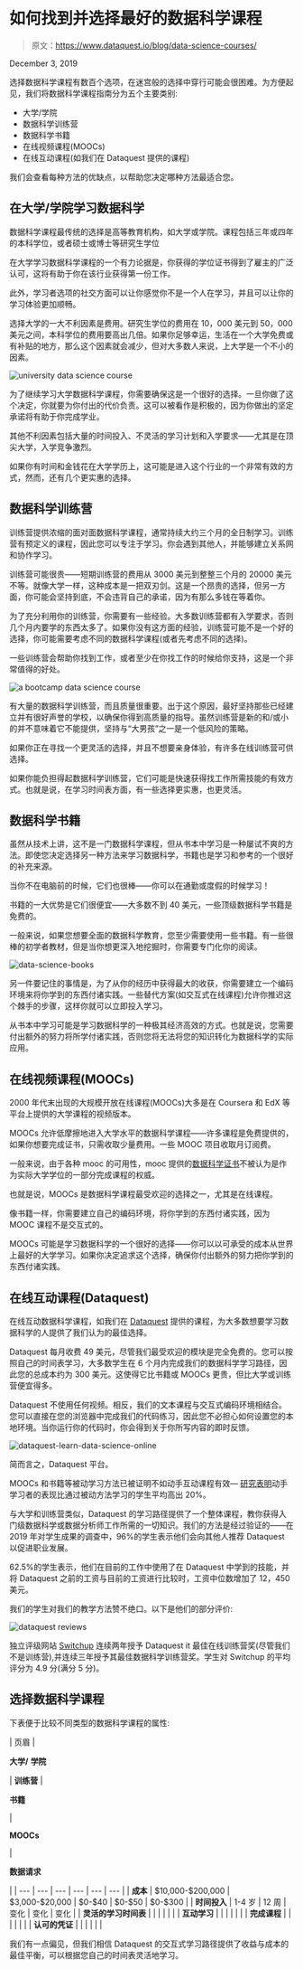 # 如何找到并选择最好的数据科学课程

> 原文：<https://www.dataquest.io/blog/data-science-courses/>

December 3, 2019

选择数据科学课程有数百个选项，在迷宫般的选择中穿行可能会很困难。为方便起见，我们将数据科学课程指南分为五个主要类别:

*   大学/学院
*   数据科学训练营
*   数据科学书籍
*   在线视频课程(MOOCs)
*   在线互动课程(如我们在 Dataquest 提供的课程)

我们会查看每种方法的优缺点，以帮助您决定哪种方法最适合您。

## 在大学/学院学习数据科学

数据科学课程最传统的选择是高等教育机构，如大学或学院。课程包括三年或四年的本科学位，或者硕士或博士等研究生学位

在大学学习数据科学课程的一个有力论据是，你获得的学位证书得到了雇主的广泛认可，这将有助于你在该行业获得第一份工作。

此外，学习者选项的社交方面可以让你感觉你不是一个人在学习，并且可以让你的学习体验更加顺畅。

选择大学的一大不利因素是费用。研究生学位的费用在 10，000 美元到 50，000 美元之间，本科学位的费用要高出几倍。如果你足够幸运，生活在一个大学免费或有补贴的地方，那么这个因素就会减少，但对大多数人来说，上大学是一个不小的因素。

![university data science course](img/800884d5ce7192cb09956660fdb70c50.png "university")

为了继续学习大学数据科学课程，你需要确保这是一个很好的选择。一旦你做了这个决定，你就要为你付出的代价负责。这可以被看作是积极的，因为你做出的坚定承诺将有助于你完成学业。

其他不利因素包括大量的时间投入、不灵活的学习计划和入学要求——尤其是在顶尖大学，入学竞争激烈。

如果你有时间和金钱花在大学学历上，这可能是进入这个行业的一个非常有效的方式，然而，还有几个更实惠的选择。

## 数据科学训练营

训练营提供浓缩的面对面数据科学课程，通常持续大约三个月的全日制学习。训练营有预定义的课程，因此您可以专注于学习。你会遇到其他人，并能够建立关系网和协作学习。

训练营可能很贵——短期训练营的费用从 3000 美元到整整三个月的 20000 美元不等。就像大学一样，这种成本是一把双刃剑。这是一个昂贵的选择，但另一方面，你可能会坚持到底，不会违背自己的承诺，因为有那么多钱在等着你。

为了充分利用你的训练营，你需要有一些经验。大多数训练营都有入学要求，否则几个月内要学的东西太多了。如果你没有这方面的经验，训练营可能不是一个好的选择，你可能需要考虑不同的数据科学课程(或者先考虑不同的选择)。

一些训练营会帮助你找到工作，或者至少在你找工作的时候给你支持，这是一个非常值得的好处。

![a bootcamp data science course](img/1120c0be2fb45205409cc98ceaf424e4.png "classroom-1189988_1280")

有大量的数据科学训练营，而且质量很重要。出于这个原因，最好坚持那些已经建立并有很好声誉的学校，以确保你得到高质量的指导。虽然训练营是新的和/或小的并不意味着它不能提供，坚持与“大男孩”之一是一个低风险的策略。

如果你正在寻找一个更灵活的选择，并且不想要亲身体验，有许多在线训练营可供选择。

如果你能负担得起数据科学训练营，它们可能是快速获得找工作所需技能的有效方式。也就是说，在学习时间表方面，有一些选择更实惠，也更灵活。

## 数据科学书籍

虽然从技术上讲，这不是一门数据科学课程，但从书本中学习是一种屡试不爽的方法。即使您决定选择另一种方法来学习数据科学，书籍也是学习和参考的一个很好的补充来源。

当你不在电脑前的时候，它们也很棒——你可以在通勤或度假的时候学习！

书籍的一大优势是它们很便宜——大多数不到 40 美元，一些顶级数据科学书籍是免费的。

一般来说，如果您想要全面的数据科学教育，您至少需要使用一些书籍。有一些很棒的初学者教材，但是当你想更深入地挖掘时，你需要专门化你的阅读。

![data-science-books](img/cef01663dfa5a9fa9cd7924e01a6cadb.png "data-science-books")

另一件要记住的事情是，为了从你的经历中获得最大的收获，你需要建立一个编码环境来将你学到的东西付诸实践。一些替代方案(如交互式在线课程)允许你推迟这个棘手的步骤，这样你就可以立即投入学习。

从书本中学习可能是学习数据科学的一种极其经济高效的方式。也就是说，您需要付出额外的努力将所学付诸实践，否则您将无法将您的知识转化为数据科学的实际应用。

## 在线视频课程(MOOCs)

2000 年代末出现的大规模开放在线课程(MOOCs)大多是在 Coursera 和 EdX 等平台上提供的大学课程的视频版本。

MOOCs 允许低摩擦地进入大学水平的数据科学课程——许多课程是免费提供的，如果你想要完成证书，只需收取少量费用。一些 MOOC 项目收取月订阅费。

一般来说，由于各种 mooc 的可用性，mooc 提供的[数据科学证书](https://www.dataquest.io/blog/data-science-certificate/)不被认为是作为实际大学学位的一部分完成课程的权威。

也就是说，MOOCs 是数据科学课程最受欢迎的选择之一，尤其是在线课程。

像书籍一样，你需要建立自己的编码环境，将你学到的东西付诸实践，因为 MOOC 课程不是交互式的。

MOOCs 可能是学习数据科学的一个很好的选择——你可以以可承受的成本从世界上最好的大学学习。如果你决定追求这个选择，确保你付出额外的努力把你学到的东西付诸实践。

## 在线互动课程(Dataquest)

在线互动数据科学课程，如我们在 [Dataquest](https://www.dataquest.io) 提供的课程，为大多数想要学习数据科学的人提供了我们认为的最佳选择。

Dataquest 每月收费 49 美元，尽管我们最受欢迎的模块是完全免费的。您可以按照自己的时间表学习，大多数学生在 6 个月内完成我们的数据科学学习路径，因此您的总成本约为 300 美元。这使得它比书籍或 MOOCs 更贵，但比大学或训练营便宜得多。

Dataquest 不使用任何视频。相反，我们的文本课程与交互式编码环境相结合。您可以直接在您的浏览器中完成我们的代码练习，因此您不必担心如何设置您的本地环境。当你运行你的代码时，你会得到关于你所写内容的即时反馈。

![dataquest-learn-data-science-online](img/8cbc4821ae1245a9fd02da67c90ed420.png "dataquest-learn-data-science-online")

简而言之，Dataquest 平台。

MOOCs 和书籍等被动学习方法已被证明不如动手互动课程有效— [研究表明](https://www.dataquest.io/blog/video-text-learn-data-science-online/)动手学习者的表现比通过被动方法学习的学生平均高出 20%。

与大学和训练营类似，Dataquest 的学习路径提供了一个整体课程，教你获得入门级数据科学或数据分析师工作所需的一切知识。我们的方法是经过验证的——在 2019 年对学生成果的调查中，96%的学生表示他们会向其他人推荐 Dataquest 以促进职业发展。

62.5%的学生表示，他们在目前的工作中使用了在 Dataquest 中学到的技能，并将 Dataquest 之前的工资与目前的工资进行比较时，工资中位数增加了 12，450 美元。

我们的学生对我们的教学方法赞不绝口。以下是他们的部分评价:

![dataquest reviews](img/62668a311202aedbcbd83a73180b1561.png "testimonials")

独立评级网站 [Switchup](https://www.switchup.org/bootcamps/dataquest) 连续两年授予 Dataquest it 最佳在线训练营奖(尽管我们不是训练营),并连续三年授予其最佳数据科学训练营奖。学生对 Switchup 的平均评分为 4.9 分(满分 5 分)。

## 选择数据科学课程

下表便于比较不同类型的数据科学课程的属性:

| 页眉 | 

**大学/** **学院**

 | **训练营** | 

**书籍**

 | 

**MOOCs**

 | 

**数据请求**

 |
| --- | --- | --- | --- | --- | --- |
| **成本** | \$10,000-\$200,000 | \$3,000-\$20,000 | \$0-\$40 | \$0-\$50 | \$0-\$300 |
| **时间投入** | 1-4 岁 | 12 周 | 变化 | 变化 | 变化 |
| **灵活的学习时间表** |  |  |  |  |  |
| **互动学习** |  |  |  |  |  |
| **完成课程** |  |  |  |  |  |
| **认可的凭证** |  |  |  |  |  |

我们有一点偏见，但我们相信 Dataquest 的交互式学习路径提供了收益与成本的最佳平衡，可以根据您自己的时间表灵活地学习。